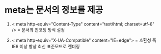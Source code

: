 # meta는 문서의 정보를 제공

1. < meta http-equiv="Content-Type" content="text/html; charset=utf-8" /> = 문서의 인코딩 방식 설정

2. < meta http-equiv="X-UA-Compatible" content="IE=edge"> = 호환성 즉 IE8 이상 항상 최신 표준모드로 렌더링

